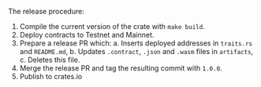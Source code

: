 The release procedure:

1. Compile the current version of the crate with `make build`.
2. Deploy contracts to Testnet and Mainnet.
3. Prepare a release PR which:
    a. Inserts deployed addresses in `traits.rs` and `README.md`,
    b. Updates `.contract`, `.json` and `.wasm` files in `artifacts`,
    c. Deletes this file.
4. Merge the release PR and tag the resulting commit with `1.0.0`.
5. Publish to crates.io